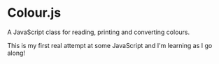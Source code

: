 Colour.js
=========

A JavaScript class for reading, printing and converting colours.

This is my first real attempt at some JavaScript and I'm learning as I go along!
